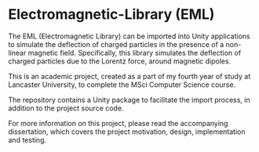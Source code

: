 # Electromagnetic-Library (EML)
The EML (Electromagnetic Library) can be imported into Unity applications to simulate the deflection of charged particles in the presence of a non-linear magnetic field. Specifically, this library simulates the deflection of charged particles due to the Lorentz force, around magnetic dipoles.

This is an academic project, created as a part of my fourth year of study at Lancaster University, to complete the MSci Computer Science course.

The repository contains a Unity package to facilitate the import process, in addition to the project source code.

For more information on this project, please read the accompanying dissertation, which covers the project motivation, design, implementation and testing.
